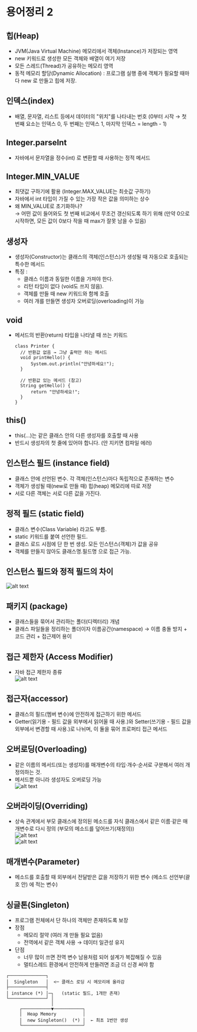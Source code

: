 # 용어정리 2

## 힙(Heap)
- JVM(Java Virtual Machine) 메모리에서 객체(Instance)가 저장되는 영역  
- new 키워드로 생성한 모든 객체와 배열이 여기 저장
- 모든 스레드(Thread)가 공유하는 메모리 영역  
- 동적 메모리 할당(Dynamic Allocation) : 프로그램 실행 중에 객체가 필요할 때마다 new 로 만들고 힙에 저장.

## 인덱스(index)
- 배열, 문자열, 리스트 등에서 데이터의 "위치"를 나타내는 번호 (0부터 시작 → 첫 번째 요소는 인덱스 0, 두 번째는 인덱스 1, 마지막 인덱스 = length - 1)

## Integer.parseInt
- 자바에서 문자열을 정수(int) 로 변환할 때 사용하는 정적 메서드

## Integer.MIN_VALUE
- 최댓값 구하기에 활용 (Integer.MAX_VALUE는 최솟값 구하기)
- 자바에서 int 타입이 가질 수 있는 가장 작은 값을 의미하는 상수
- 왜 MIN_VALUE로 초기화하나?  
→ 어떤 값이 들어와도 첫 번째 비교에서 무조건 갱신되도록 하기 위해
(만약 0으로 시작하면, 모든 값이 0보다 작을 때 max가 잘못 남을 수 있음)

## 생성자 
- 생성자(Constructor)는 클래스의 객체(인스턴스)가 생성될 때 자동으로 호출되는 특수한 메서드
- 특징 :
  - 클래스 이름과 동일한 이름을 가져야 한다.  
  - 리턴 타입이 없다 (void도 쓰지 않음).  
  - 객체를 만들 때 new 키워드와 함께 호출  
  - 여러 개를 만들면 생성자 오버로딩(overloading)이 가능

## void
- 메서드의 반환(return) 타입을 나타낼 때 쓰는 키워드
  ```
  class Printer {
    // 반환값 없음 → 그냥 출력만 하는 메서드
    void printHello() {
        System.out.println("안녕하세요!");
    }

    // 반환값 있는 메서드 (참고)
    String getHello() {
        return "안녕하세요!";
    }
  }

## this()
- this(...)는 같은 클래스 안의 다른 생성자를 호출할 때 사용
- 반드시 생성자의 첫 줄에 있어야 합니다. (안 지키면 컴파일 에러)

## 인스턴스 필드 (instance field)
- 클래스 안에 선언된 변수. 각 객체(인스턴스)마다 독립적으로 존재하는 변수
- 객체가 생성될 때(new로 만들 때) 힙(heap) 메모리에 따로 저장
- 서로 다른 객체는 서로 다른 값을 가진다.

## 정적 필드 (static field)
- 클래스 변수(Class Variable) 라고도 부름.
- static 키워드를 붙여 선언한 필드.
- 클래스 로드 시점에 단 한 번 생성. 모든 인스턴스(객체)가 값을 공유
- 객체를 만들지 않아도 클래스명.필드명 으로 접근 가능.

## 인스턴스 필드와 정적 필드의 차이  
![alt text](img/image-32.png)

## 패키지 (package)
- 클래스들을 묶어서 관리하는 폴더(디렉터리) 개념  
- 클래스 파일들을 정리하는 폴더이자 이름공간(namespace) → 이름 충돌 방지 + 코드 관리 + 접근제어 용이

## 접근 제한자 (Access Modifier)
- 자바 접근 제한자 종류  
![alt text](img/image-33.png)

## 접근자(accessor)
- 클래스의 필드(멤버 변수)에 안전하게 접근하기 위한 메서드  
- Getter(읽기용 - 필드 값을 외부에서 읽어올 때 사용.)와 Setter(쓰기용 - 필드 값을 외부에서 변경할 때 사용.)로 나뉘며, 이 둘을 묶어 프로퍼티 접근 메서드

## 오버로딩(Overloading)
- 같은 이름의 메서드(또는 생성자)를 매개변수의 타입·개수·순서로 구분해서 여러 개 정의하는 것.
- 메서드뿐 아니라 생성자도 오버로딩 가능  
![alt text](img/image-49.png)

## 오버라이딩(Overriding)
- 상속 관계에서 부모 클래스에 정의된 메소드를 자식 클래스에서 같은 이름·같은 매개변수로 다시 정의 (부모의 메소드를 덮어쓰기(재정의))  
![alt text](img/image-53.png)  
![alt text](img/image-54.png)

## 매개변수(Parameter)
- 메소드를 호출할 때 외부에서 전달받은 값을 저장하기 위한 변수 (메소드 선언부(괄호 안) 에 적는 변수)

## 싱글톤(Singleton)
- 프로그램 전체에서 단 하나의 객체만 존재하도록 보장
- 장점
  - 메모리 절약 (여러 개 만들 필요 없음)
  - 전역에서 같은 객체 사용 → 데이터 일관성 유지
- 단점
  - 너무 많이 쓰면 전역 변수 남용처럼 되어 설계가 복잡해질 수 있음
  - 멀티스레드 환경에서 안전하게 만들려면 조금 더 신경 써야 함
```
┌──────────────┐
│  Singleton   │  <─ 클래스 로딩 시 메모리에 올라감
├──────────────┤
│ instance (*) │─┐   (static 필드, 1개만 존재)
└──────────────┘ │
                 │
     ┌───────────▼───────────┐
     │  Heap Memory          │
     │  new Singleton()  (*) │  ← 최초 1번만 생성
     └───────────────────────┘
```